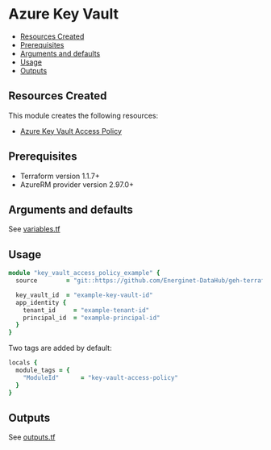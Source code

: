# Azure Key Vault

- [Resources Created](#resources-created)
- [Prerequisites](#prerequisites)
- [Arguments and defaults](#arguments-and-defaults)
- [Usage](#usage)
- [Outputs](#outputs)

## Resources Created

This module creates the following resources:

- [Azure Key Vault Access Policy](https://registry.terraform.io/providers/hashicorp/azurerm/latest/docs/resources/key_vault_access_policy)

## Prerequisites

- Terraform version 1.1.7+
- AzureRM provider version 2.97.0+

## Arguments and defaults

See [variables.tf](./variables.tf)

## Usage

```ruby
module "key_vault_access_policy_example" {
  source        = "git::https://github.com/Energinet-DataHub/geh-terraform-modules.git//azure/key-vault-access-policy?ref=6.1.0"

  key_vault_id  = "example-key-vault-id"
  app_identity {
    tenant_id     = "example-tenant-id"
    principal_id  = "example-principal-id"
  }
}
```

Two tags are added by default:

```ruby
locals {
  module_tags = {
    "ModuleId"      = "key-vault-access-policy"
  }
}
```

## Outputs

See [outputs.tf](./outputs.tf)
